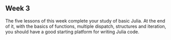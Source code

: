 ## Week 3

The five lessons of this week complete your study of basic Julia. At the end of it, with the basics of functions, multiple dispatch, structures and iteration, you should have a good starting platform for writing Julia code.
